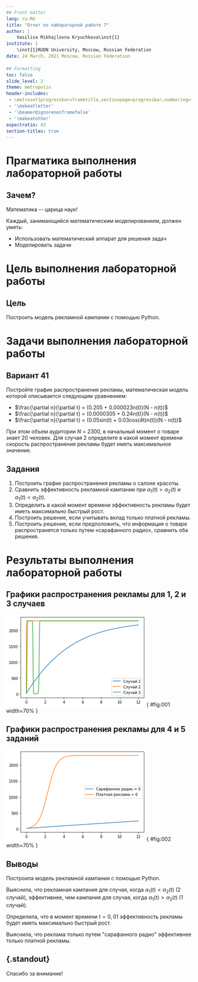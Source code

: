 ```yaml
---
## Front matter
lang: ru-RU
title: "Отчет по лабораторной работе 7"
author: |
	Vasilisa Mikhajlovna Kryuchkova\inst{1}
institute: |
	\inst{1}RUDN University, Moscow, Russian Federation
date: 24 March, 2021 Moscow, Russian Federation

## Formatting
toc: false
slide_level: 2
theme: metropolis
header-includes: 
 - \metroset{progressbar=frametitle,sectionpage=progressbar,numbering=fraction}
 - '\makeatletter'
 - '\beamer@ignorenonframefalse'
 - '\makeatother'
aspectratio: 43
section-titles: true
---
```


# **Прагматика выполнения лабораторной работы**

## Зачем?

Математика -- царица наук!

Каждый, занимающийся математическим моделированием, должен уметь:

* Использовать математический аппарат для решения задач
* Моделировать задачи

# **Цель выполнения лабораторной работы**

## Цель

Построить модель рекламной кампании с помощью Python.

# **Задачи выполнения лабораторной работы**

## Вариант 41

Постройте график распространения рекламы, математическая модель которой описывается следующим уравнением:

- $\frac{\partial n}{\partial t} = (0.205 + 0.000023n(t))(N - n(t))$
- $\frac{\partial n}{\partial t} = (0.0000305 + 0.24n(t))(N - n(t))$
- $\frac{\partial n}{\partial t} = (0.05sin(t) + 0.03cos(4t)n(t))(N - n(t))$

При этом объем аудитории $N$ = 2300, в начальный момент о товаре знает 20 человек. Для случая 2 определите в какой момент времени скорость распространения 
рекламы будет иметь максимальное значение.

## Задания

1. Построить график распространения рекламы о салоне красоты.
2. Сравнить эффективность рекламной кампании при $\alpha_1(t) > \alpha_2(t)$ и $\alpha_1(t) < \alpha_2(t)$.
3. Определить в какой момент времени эффективность рекламы будет иметь максимально быстрый рост.
4. Построить решение, если учитывать вклад только платной рекламы.
5. Построить решение, если предположить, что информация о товаре распространятся только путем «сарафанного радио», сравнить оба решения.

# **Результаты выполнения лабораторной работы**

## Графики распространения рекламы для 1, 2 и 3 случаев

![](image/1.png){ #fig:001 width=70% } 

## Графики распространения рекламы для 4 и 5 заданий

![](image/2.png){ #fig:002 width=70% }

## Выводы

Построила модель рекламной кампании с помощью Python.

Выяснила, что рекламная кампания для случая, когда $\alpha_1(t) < \alpha_2(t)$ (2 случай), эффективнее, чем кампания для случая, когда 
$\alpha_1(t) > \alpha_2(t)$ (1 случай).

Определила, что в момент времени $t = 0,01$ эффективность рекламы будет иметь максимально быстрый рост.

Выяснила, что реклама только путем "сарафанного радио" эффективнее только платной рекламы.

## {.standout}

Спасибо за внимание!
